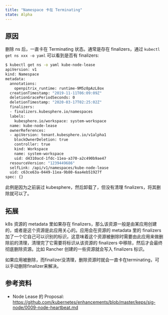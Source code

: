 ```yaml
---
title: "Namespace 卡在 Terminating"
state: Alpha
---
```


## 原因

删除 ns 后，一直卡在 Terminating 状态。通常是存在 finalizers，通过 `kubectl get ns xxx -o yaml` 可以看到是否有 finalizers:

``` bash
$ kubectl get ns -o yaml kube-node-lease
apiVersion: v1
kind: Namespace
metadata:
  annotations:
    openpitrix_runtime: runtime-9M5z8pAzL8ox
  creationTimestamp: "2019-11-11T06:09:09Z"
  deletionGracePeriodSeconds: 0
  deletionTimestamp: "2020-03-17T02:25:02Z"
  finalizers:
  - finalizers.kubesphere.io/namespaces
  labels:
    kubesphere.io/workspace: system-workspace
  name: kube-node-lease
  ownerReferences:
  - apiVersion: tenant.kubesphere.io/v1alpha1
    blockOwnerDeletion: true
    controller: true
    kind: Workspace
    name: system-workspace
    uid: d4310acd-1fdc-11ea-a370-a2c490b9ae47
  resourceVersion: "1239449686"
  selfLink: /api/v1/namespaces/kube-node-lease
  uid: c63ce63a-0449-11ea-9b80-6aa4eb51927f
spec: {}
```

此例是因为之前装过 kubesphere，然后卸载了，但没有清理 finalizers，将其删除就可以了。

## 拓展

k8s 资源的 metadata 里如果存在 finalizers，那么该资源一般是由某应用创建的，或者是这个资源是此应用关心的。应用会在资源的 metadata 里的 finalizers 加了一个它自己可以识别的标识，这意味着这个资源被删除时需要由此应用来做删除前的清理，清理完了它需要将标识从该资源的 finalizers 中移除，然后才会最终彻底删除资源。比如 Rancher 创建的一些资源就会写入 finalizers 标识。

如果应用被删除，而finalizer没清理，删除资源时就会一直卡在terminating，可以手动删除finalizer来解决。

## 参考资料

* Node Lease 的 Proposal: https://github.com/kubernetes/enhancements/blob/master/keps/sig-node/0009-node-heartbeat.md
